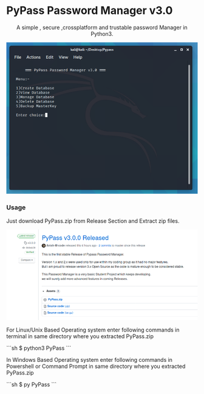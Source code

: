 # PyPass Password Manager v3.0

<p align = "center" >A simple , secure ,crossplatform and trustable password Manager in Python3.</p>
<img src="https://github.com/Anish-M-code/PyPass/blob/master/screenshots/1.cleaned.png">

### Usage
<p> Just download PyPass.zip from Release Section and Extract zip files.</p>
<img src="https://github.com/Anish-M-code/PyPass/blob/master/screenshots/release.cleaned.png">
<p>For Linux/Unix Based Operating system enter following commands in terminal in same directory where you extracted PyPass.zip</p>
```sh 
$ python3 PyPass
```
<p> In Windows Based Operating system enter following commands in Powershell or Command Prompt in same directory where you extracted PyPass.zip</p>
```sh
$ py PyPass
```

